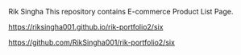 Rik Singha 
This repository contains E-commerce Product List Page.

https://riksingha001.github.io/rik-portfolio2/six

https://github.com/RikSingha001/rik-portfolio2/six
